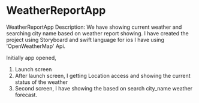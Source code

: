 # WeatherReportApp
WeatherReportApp Description: We have showing current weather and searching city name based on weather report showing.
I have created the project using Storyboard and swift language for ios
I have using 'OpenWeatherMap' Api.


Initially app opened,
1. Launch screen
2. After launch screen, I getting Location access and showing the current status of the weather
3. Second screen, I have showing the based on search city_name weather forecast.

